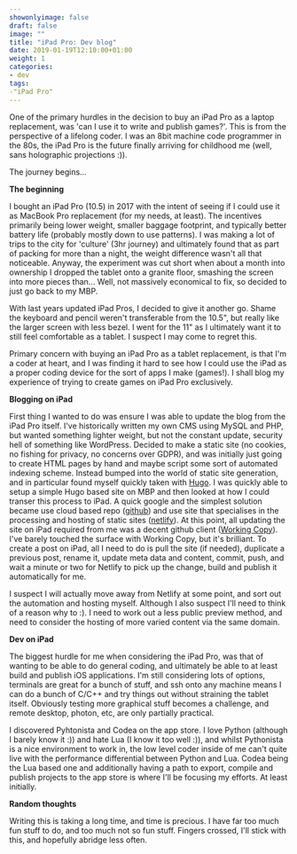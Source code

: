 ```yaml
---
showonlyimage: false
draft: false
image: ""
title: "iPad Pro: Dev blog"
date: 2019-01-19T12:10:00+01:00
weight: 1
categories:
- dev
tags:
-"iPad Pro"
---
```

One of the primary hurdles in the decision to buy an iPad Pro as a laptop replacement, was 'can I use it to write and publish games?'. This is from the perspective of a lifelong coder. I was an 8bit machine code programmer in the 80s, the iPad Pro is the future finally arriving for childhood me (well, sans holographic projections :)).

The journey begins...
<!--more-->

**The beginning**

I bought an iPad Pro (10.5) in 2017 with the intent of seeing if I could use it as MacBook Pro replacement (for my needs, at least). The incentives primarily being lower weight, smaller baggage footprint, and typically better battery life (probably mostly down to use patterns). I was making a lot of trips to the city for 'culture' (3hr journey) and ultimately found that as part of packing for more than a night, the weight difference wasn't all that noticeable. Anyway, the experiment was cut short when about a month into ownership I dropped the tablet onto a granite floor, smashing the screen into more pieces than... Well, not massively economical to fix, so decided to just go back to my MBP.

With last years updated iPad Pros, I decided to give it another go. Shame the keyboard and pencil weren't transferable from the 10.5", but really like the larger screen with less bezel. I went for the 11" as I ultimately want it to still feel comfortable as a tablet. I suspect I may come to regret this.

Primary concern with buying an iPad Pro as a tablet replacement, is that I'm a coder at heart, and I was finding it hard to see how I could use the iPad as a proper coding device for the sort of apps I make (games!). I shall blog my experience of trying to create games on iPad Pro exclusively. 

**Blogging on iPad**

First thing I wanted to do was ensure I was able to update the blog from the iPad Pro itself. I've historically written my own CMS using MySQL and PHP, but wanted something lighter weight, but not the constant update, security hell of something like WordPress. Decided to make a static site (no cookies, no fishing for privacy, no concerns over GDPR), and was initially just going to create HTML pages by hand and maybe script some sort of automated indexing scheme. Instead bumped into the world of static site generation, and in particular found myself quickly taken with [Hugo](https://gohugo.io). I was quickly able to setup a simple Hugo based site on MBP and then looked at how I could transer this process to iPad. A quick google and the simplest solution became use cloud based repo ([github](https://github.com)) and use site that specialises in the processing and hosting of static sites ([netlify](https://www.netlify.com)). At this point, all updating the site on iPad required from me was a decent github client ([Working Copy](https://workingcopyapp.com)). I've barely touched the surface with Working Copy, but it's brilliant. To create a post on iPad, all I need to do is pull the site (if needed), duplicate a previous post, rename it, update meta data and content, commit, push, and wait a minute or two for Netlify to pick up the change, build and publish it automatically for me.

I suspect I will actually move away from Netlify at some point, and sort out the automation and hosting myself. Although I also suspect I'll need to think of a reason why to :). I need to work out a less public preview method, and need to consider the hosting of more varied content via the same domain.

**Dev on iPad**

The biggest hurdle for me when considering the iPad Pro, was that of wanting to be able to do general coding, and ultimately be able to at least build and publish iOS applications. I'm still considering lots of options, terminals are great for a bunch of stuff, and ssh onto any machine means I can do a bunch of C/C++ and try things out without straining the tablet itself. Obviously testing more graphical stuff becomes a challenge, and remote desktop, photon, etc, are only partially practical.

I discovered Pyhtonista and Codea on the app store. I love Python (although I barely know it :)) and hate Lua (I know it too well :)), and whilst Pythonista is a nice environment to work in, the low level coder inside of me can't quite live with the performance differential between Python and Lua. Codea being the Lua based one and additionally having a path to export, compile and publish projects to the app store is where I'll be focusing my efforts. At least initially.

**Random thoughts**

Writing this is taking a long time, and time is precious. I have far too much fun stuff to do, and too much not so fun stuff. Fingers crossed, I'll stick with this, and hopefully abridge less often.

